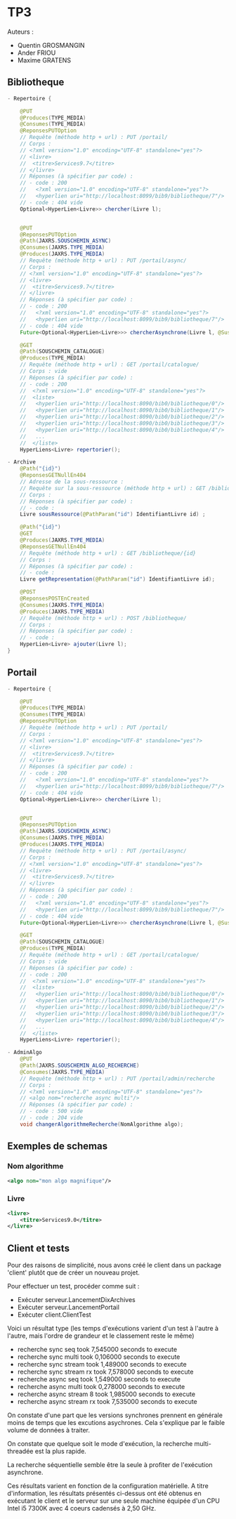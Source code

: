 # TP3

Auteurs :
- Quentin GROSMANGIN
- Ander FRIOU
- Maxime GRATENS

## Bibliotheque

```java
- Repertoire {

	@PUT
	@Produces(TYPE_MEDIA)
	@Consumes(TYPE_MEDIA)
	@ReponsesPUTOption
	// Requête (méthode http + url) : PUT /portail/
	// Corps : 
	// <?xml version="1.0" encoding="UTF-8" standalone="yes"?>
	// <livre>
	// 	<titre>Services9.7</titre>
	// </livre>
	// Réponses (à spécifier par code) :
	// - code : 200 
	//   <?xml version="1.0" encoding="UTF-8" standalone="yes"?>
	//   <hyperlien uri="http://localhost:8099/bib9/bibliotheque/7"/>
	// - code : 404 vide
	Optional<HyperLien<Livre>> chercher(Livre l);


	@PUT
	@ReponsesPUTOption
	@Path(JAXRS.SOUSCHEMIN_ASYNC)
	@Consumes(JAXRS.TYPE_MEDIA)
	@Produces(JAXRS.TYPE_MEDIA)
	// Requête (méthode http + url) : PUT /portail/async/
	// Corps : 
	// <?xml version="1.0" encoding="UTF-8" standalone="yes"?>
	// <livre>
	// 	<titre>Services9.7</titre>
	// </livre>
	// Réponses (à spécifier par code) :
	// - code : 200 
	//   <?xml version="1.0" encoding="UTF-8" standalone="yes"?>
	//   <hyperlien uri="http://localhost:8099/bib9/bibliotheque/7"/>
	// - code : 404 vide
	Future<Optional<HyperLien<Livre>>> chercherAsynchrone(Livre l, @Suspended final AsyncResponse ar);

	@GET
	@Path(SOUSCHEMIN_CATALOGUE)
	@Produces(TYPE_MEDIA)
	// Requête (méthode http + url) : GET /portail/catalogue/
	// Corps : vide
	// Réponses (à spécifier par code) :
	// - code : 200
	//  <?xml version="1.0" encoding="UTF-8" standalone="yes"?>
	//  <liste>
	// 	 <hyperlien uri="http://localhost:8090/bib0/bibliotheque/0"/>
	// 	 <hyperlien uri="http://localhost:8090/bib0/bibliotheque/1"/>
	// 	 <hyperlien uri="http://localhost:8090/bib0/bibliotheque/2"/>
	// 	 <hyperlien uri="http://localhost:8090/bib0/bibliotheque/3"/>
	// 	 <hyperlien uri="http://localhost:8090/bib0/bibliotheque/4"/>
	// 	 ...
	//  </liste> 
	HyperLiens<Livre> repertorier();

- Archive 
	@Path("{id}")
	@ReponsesGETNullEn404
	// Adresse de la sous-ressource : 
	// Requête sur la sous-ressource (méthode http + url) : GET /bibliotheque/{id}
	// Corps : 
	// Réponses (à spécifier par code) :
	// - code : 
	Livre sousRessource(@PathParam("id") IdentifiantLivre id) ;

	@Path("{id}")
	@GET 
	@Produces(JAXRS.TYPE_MEDIA)
	@ReponsesGETNullEn404
	// Requête (méthode http + url) : GET /bibliotheque/{id}
	// Corps : 
	// Réponses (à spécifier par code) :
	// - code : 
	Livre getRepresentation(@PathParam("id") IdentifiantLivre id);

	@POST
	@ReponsesPOSTEnCreated
	@Consumes(JAXRS.TYPE_MEDIA)
	@Produces(JAXRS.TYPE_MEDIA)
	// Requête (méthode http + url) : POST /bibliotheque/
	// Corps : 
	// Réponses (à spécifier par code) :
	// - code : 
	HyperLien<Livre> ajouter(Livre l);
}
```

## Portail

```java
- Repertoire {

	@PUT
	@Produces(TYPE_MEDIA)
	@Consumes(TYPE_MEDIA)
	@ReponsesPUTOption
	// Requête (méthode http + url) : PUT /portail/
	// Corps : 
	// <?xml version="1.0" encoding="UTF-8" standalone="yes"?>
	// <livre>
	// 	<titre>Services9.7</titre>
	// </livre>
	// Réponses (à spécifier par code) :
	// - code : 200 
	//   <?xml version="1.0" encoding="UTF-8" standalone="yes"?>
	//   <hyperlien uri="http://localhost:8099/bib9/bibliotheque/7"/>
	// - code : 404 vide
	Optional<HyperLien<Livre>> chercher(Livre l);


	@PUT
	@ReponsesPUTOption
	@Path(JAXRS.SOUSCHEMIN_ASYNC)
	@Consumes(JAXRS.TYPE_MEDIA)
	@Produces(JAXRS.TYPE_MEDIA)
	// Requête (méthode http + url) : PUT /portail/async/
	// Corps : 
	// <?xml version="1.0" encoding="UTF-8" standalone="yes"?>
	// <livre>
	// 	<titre>Services9.7</titre>
	// </livre>
	// Réponses (à spécifier par code) :
	// - code : 200 
	//   <?xml version="1.0" encoding="UTF-8" standalone="yes"?>
	//   <hyperlien uri="http://localhost:8099/bib9/bibliotheque/7"/>
	// - code : 404 vide
	Future<Optional<HyperLien<Livre>>> chercherAsynchrone(Livre l, @Suspended final AsyncResponse ar);

	@GET
	@Path(SOUSCHEMIN_CATALOGUE)
	@Produces(TYPE_MEDIA)
	// Requête (méthode http + url) : GET /portail/catalogue/
	// Corps : vide
	// Réponses (à spécifier par code) :
	// - code : 200
	//  <?xml version="1.0" encoding="UTF-8" standalone="yes"?>
	//  <liste>
	// 	 <hyperlien uri="http://localhost:8090/bib0/bibliotheque/0"/>
	// 	 <hyperlien uri="http://localhost:8090/bib0/bibliotheque/1"/>
	// 	 <hyperlien uri="http://localhost:8090/bib0/bibliotheque/2"/>
	// 	 <hyperlien uri="http://localhost:8090/bib0/bibliotheque/3"/>
	// 	 <hyperlien uri="http://localhost:8090/bib0/bibliotheque/4"/>
	// 	 ...
	//  </liste> 
	HyperLiens<Livre> repertorier();

- AdminAlgo
	@PUT
	@Path(JAXRS.SOUSCHEMIN_ALGO_RECHERCHE)
	@Consumes(JAXRS.TYPE_MEDIA)
	// Requête (méthode http + url) : PUT /portail/admin/recherche
	// Corps : 
	// <?xml version="1.0" encoding="UTF-8" standalone="yes"?>
	// <algo nom="recherche async multi"/>  
	// Réponses (à spécifier par code) :
	// - code : 500 vide
	// - code : 204 vide
	void changerAlgorithmeRecherche(NomAlgorithme algo);
```

## Exemples de schemas

### Nom algorithme

```xml
<algo nom="mon algo magnifique"/>
```

### Livre

```xml
<livre>
	<titre>Services9.0</titre>
</livre>
```

## Client et tests
Pour des raisons de simplicité, nous avons créé le client dans un package 'client' plutôt que de créer un nouveau projet.

Pour effectuer un test, procéder comme suit :
- Exécuter serveur.LancementDixArchives
- Exécuter serveur.LancementPortail
- Exécuter client.ClientTest

Voici un résultat type (les temps d'exécutions varient d'un test à l'autre à l'autre, mais l'ordre de grandeur et le classement reste le même)
- recherche sync seq took 7,545000 seconds to execute 
- recherche sync multi took 0,106000 seconds to execute 
- recherche sync stream took 1,489000 seconds to execute 
- recherche sync stream rx took 7,578000 seconds to execute 
- recherche async seq took 1,549000 seconds to execute 
- recherche async multi took 0,278000 seconds to execute 
- recherche async stream 8 took 1,985000 seconds to execute 
- recherche async stream rx took 7,535000 seconds to execute

On constate d'une part que les versions synchrones prennent en générale moins de temps que les excutions asychrones.
Cela s'explique par le faible volume de données à traiter.

On constate que quelque soit le mode d'exécution, la recherche multi-threadée est la plus rapide.

La recherche séquentielle semble être la seule à profiter de l'exécution asynchrone.

Ces résultats varient en fonction de la configuration matérielle. A titre d'information,
les résultats présentés ci-dessus ont été obtenus en exécutant le client et le serveur sur une seule machine équipée d'un CPU
Intel i5 7300K avec 4 coeurs cadensés à 2,50 GHz.